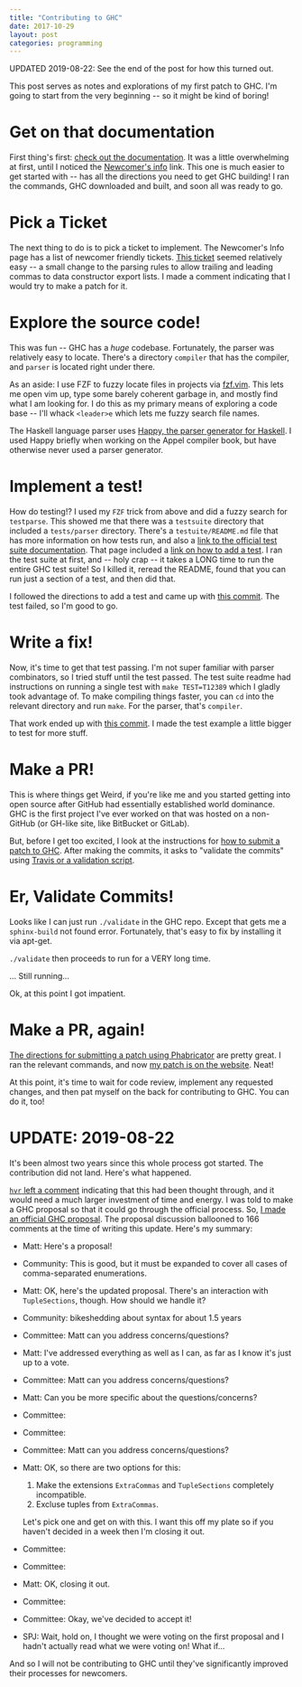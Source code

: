 ```yaml
---
title: "Contributing to GHC"
date: 2017-10-29
layout: post
categories: programming
---
```


UPDATED 2019-08-22: See the end of the post for how this turned out.

This post serves as notes and explorations of my first patch to GHC.
I'm going to start from the very beginning -- so it might be kind of boring!

# Get on that documentation

First thing's first: [check out the documentation](https://ghc.haskell.org/trac/ghc/).
It was a little overwhelming at first, until I noticed the [Newcomer's info](https://ghc.haskell.org/trac/ghc/wiki/Newcomers) link.
This one is much easier to get started with -- has all the directions you need to get GHC building!
I ran the commands, GHC downloaded and built, and soon all was ready to go.

# Pick a Ticket

The next thing to do is to pick a ticket to implement.
The Newcomer's Info page has a list of newcomer friendly tickets.
[This ticket](https://ghc.haskell.org/trac/ghc/ticket/12389) seemed relatively easy -- a small change to the parsing rules to allow trailing and leading commas to data constructor export lists.
I made a comment indicating that I would try to make a patch for it.

# Explore the source code!

This was fun -- GHC has a *huge* codebase.
Fortunately, the parser was relatively easy to locate.
There's a directory `compiler` that has the compiler, and `parser` is located right under there.

As an aside:
I use FZF to fuzzy locate files in projects via [fzf.vim](https://github.com/junegunn/fzf.vim).
This lets me open vim up, type some barely coherent garbage in, and mostly find what I am looking for.
I do this as my primary means of exploring a code base -- I'll whack `<leader>e` which lets me fuzzy search file names.

The Haskell language parser uses [Happy, the parser generator for Haskell](https://www.haskell.org/happy/).
I used Happy briefly when working on the Appel compiler book, but have otherwise never used a parser generator.

# Implement a test!

How do testing!?
I used my `FZF` trick from above and did a fuzzy search for `testparse`.
This showed me that there was a `testsuite` directory that included a `tests/parser` directory.
There's a `testuite/README.md` file that has more information on how tests run, and also a [link to the official test suite documentation](http://ghc.haskell.org/trac/ghc/wiki/Building/RunningTests).
That page included a [link on how to add a test](https://ghc.haskell.org/trac/ghc/wiki/Building/RunningTests/Adding).
I ran the test suite at first, and -- holy crap -- it takes a LONG time to run the entire GHC test suite!
So I killed it, reread the README, found that you can run just a section of a test, and then did that.

I followed the directions to add a test and came up with [this commit](https://github.com/parsonsmatt/ghc/commit/b3544c708d73ea42af5468814fceffb99dd844d6).
The test failed, so I'm good to go.

# Write a fix!

Now, it's time to get that test passing.
I'm not super familiar with parser combinators, so I tried stuff until the test passed.
The test suite readme had instructions on running a single test with `make TEST=T12389` which I gladly took advantage of.
To make compiling things faster, you can `cd` into the relevant directory and run `make`.
For the parser, that's `compiler`.

That work ended up with [this commit](https://github.com/parsonsmatt/ghc/commit/97561e566b1524a971ab4511ce26b6c8623438b4).
I made the test example a little bigger to test for more stuff.

# Make a PR!

This is where things get Weird, if you're like me and you started getting into open source after GitHub had essentially established world dominance.
GHC is the first project I've ever worked on that was hosted on a non-GitHub (or GH-like site, like BitBucket or GitLab).

But, before I get too excited, I look at the instructions for [how to submit a patch to GHC](https://ghc.haskell.org/trac/ghc/wiki/WorkingConventions/FixingBugs).
After making the commits, it asks to "validate the commits" using [Travis or a validation script](https://ghc.haskell.org/trac/ghc/wiki/TestingPatches).

# Er, Validate Commits!

Looks like I can just run `./validate` in the GHC repo.
Except that gets me a `sphinx-build` not found error.
Fortunately, that's easy to fix by installing it via apt-get.

`./validate` then proceeds to run for a VERY long time.

... Still running...

Ok, at this point I got impatient.

# Make a PR, again!

[The directions for submitting a patch using Phabricator](https://ghc.haskell.org/trac/ghc/wiki/Phabricator) are pretty great.
I ran the relevant commands, and now [my patch is on the website](https://phabricator.haskell.org/D4134).
Neat!

At this point, it's time to wait for code review, implement any requested changes, and then pat myself on the back for contributing to GHC.
You can do it, too!

# UPDATE: 2019-08-22

It's been almost two years since this whole process got started.
The contribution did not land. 
Here's what happened.

[`hvr` left a comment](https://phabricator.haskell.org/D4134#115719) indicating that this had been thought through, and it would need a much larger investment of time and energy.
I was told to make a GHC proposal so that it could go through the official process.
So, [I made an official GHC proposal](https://github.com/ghc-proposals/ghc-proposals/pull/87).
The proposal discussion ballooned to 166 comments at the time of writing this update.
Here's my summary:

- Matt: Here's a proposal!
- Community: This is good, but it must be expanded to cover all cases of comma-separated enumerations.
- Matt: OK, here's the updated proposal. There's an interaction with `TupleSections`, though. How should we handle it?
- Community: bikeshedding about syntax for about 1.5 years
- Committee: Matt can you address concerns/questions?
- Matt: I've addressed everything as well as I can, as far as I know it's just up to a vote.
- Committee: Matt can you address concerns/questions?
- Matt: Can you be more specific about the questions/concerns? 
- Committee: 
- Committee: 
- Committee: Matt can you address concerns/questions?
- Matt: OK, so there are two options for this: 

  1. Make the extensions `ExtraCommas` and `TupleSections` completely incompatible.
  2. Excluse tuples from `ExtraCommas`.

  Let's pick one and get on with this. I want this off my plate so if you haven't decided in a week then I'm closing it out.
- Committee: 
- Committee:
- Matt: OK, closing it out.
- Committee:
- Committee: Okay, we've decided to accept it!
- SPJ: Wait, hold on, I thought we were voting on the first proposal and I hadn't actually read what we were voting on! What if...

And so I will not be contributing to GHC until they've significantly improved their processes for newcomers.
